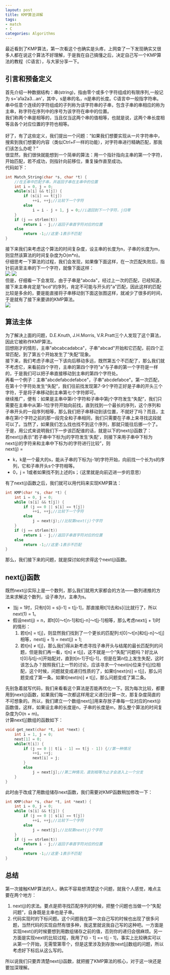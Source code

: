 ```yaml
---
layout: post
title: KMP算法详解
tags:
- match
- C
categories: Algorithms
---
```

最近看到了KMP算法，第一次看这个也确实是头疼，上网查了一下发现确实又很多人都在说这个算法不好理解，于是我在自己搞懂之后，决定自己写一个KMP算法的教程（C语言），与大家分享一下。

## 引言和预备定义

首先介绍一种数据结构：串(string)，指由零个或多个字符组成的有限序列,一般记为 s='a1a2a3...an'，其中，s是串的名，n是串的长度。C语言中一般指字符串。<br/>
串中任意个连续的字符组成的子列称为该字符串的子串，包含子串的串相应的称为主串，称字符在序列中的序号为该字符在串中的位置。<br/>
我们称两个串是相等的，当且仅当这两个串的值相等，也就是说，这两个串长度相等且各个对应位置的字符也相等。<br/>
<br/>
好了，有了这些定义，我们提出一个问题：“如果我们想要实现从一片字符串中，搜索到我们想要的内容（类似Ctrl+F一样的功能），对字符串进行精确匹配，那我们该怎么办呢？”<br/>
很显然，我们很快就能想到一个简单的算法：用一个指针指向主串的第一个字符，开始匹配，若不成功，则指针向前移位，重复操作直至成功。<br/>
代码如下：
```c
int Match_String(char *s, char *t) {
    //在主串中匹配子串，并返回子串在主串中的位置
    int i = 0, j = 0;
    while(s[i] && t[j]) {
        if (s[i] == t[j])
            ++i, ++j;//比较下一个字符
        else
            i = i - j + 1, j = 0;//i退回到下一个字符，j归零
    }
    if (j == strlen(t))
        return i - j;//返回子串首字符对应的位置
    else
        return -1;//这里-1表示不匹配
}
```
接下来我们来考虑这个算法的时间复杂度，设主串的长度为n，子串的长度为m，则显然该算法的时间复杂度为O(m*n)。<br/>
仔细思考一下算法的过程，我们会发现，如果像下面这样，在一次匹配失败后，指针前进至主串的下一个字符，就像下面这样：<br/>
![](https://raw.githubusercontent.com/zxc479773533/zxc479773533.github.io/master/_posts/images/KMP-Algorithm-01.png)
![](https://raw.githubusercontent.com/zxc479773533/zxc479773533.github.io/master/_posts/images/KMP-Algorithm-02.png)<br/>
但是，仔细看一下会发现，由于子串是"abcda"，经过上一次的匹配，已经知道，接下来主串肯定是"bcd"的序列，肯定不可能与开头的"a"匹配，因此这样的匹配比较是多余的，要是能直接将子串移动到下面这张图这样，就减少了很多的时间，于是就有了接下来要讲的KMP算法。<br/>
![](https://raw.githubusercontent.com/zxc479773533/zxc479773533.github.io/master/_posts/images/KMP-Algorithm-03.png)

## 算法主体

为了解决上面的问题，D.E.Knuth, J.H.Morris, V.R.Pratt三个人发现了这个算法，因此它被称作KMP算法。<br/>
回想刚才的情形，主串"abcabcadabca"，子串"abcad"开始和它匹配，前四个正常匹配，到了第五个开始发生了“失配”现象。<br/>
接下来，我们考虑子串这一下该向后移动多远，既然第五个不匹配了，那么我们就不考虑它，来看前四个字符，主串的第四个字符"a"与子串的第一个字符是一样的，于是我们可以把子串直接移动到主串的第四个字符处。<br/>
再看一个例子：主串"abcdefabcdefabce"，子串"abcdefabce"。第一次匹配，在第十个字符处发生“失配”，我们往前找发现第7-9个字符正好是子串的开头三个字符，于是将子串移动到主串第七个字符即可。<br/>
继续推广，便有：如果是主串中第i个字符和子串中第j个字符发生“失配”，我们只需要在主串中从第i-1位字符开始向前找，直到找到一个最长的序列，这个序列和子串开头的一段序列相等，那么我们把子串移动到该位置，不就好了吗？而且，主串在第i个字符之前的那一段完全和子串相同，我们只需要在子串上来寻找这段就可以了。当然了，如果我们怎么找也找不到这个序列，那就只能往后挪一个了。<br/>
于是，用公式来说明我们下一步该匹配谁的话，就是以下的next(j)函数了：<br/>
若next(j)表示”若子串中下标为j的字符发生‘失配’，则接下来用子串中下标为next(j)的字符来和主串中下标为i的字符进行比较”，则<br/>
next(j) =

* k，k是一个最大的s，能从子串的下标为j-1的字符开始，向前找一个长为s的序列，它和子串开头s个字符相等。
* 0，j = 1或者如果找不到上述的s；（这里就是向前迈进一步的意思）

有了next(j)函数之后，我们就可以用代码来实现KMP算法：
```c
int KMP(char *s, char *t) {
    int i = 0, j = 0;
    while (s[i] && t[j]) {
        if (j == 0 || s[i] == t[j])
            ++i, ++j;//比较下一个字符
        else
            j = next(j);//比较第next(j)个字符
    }
    if (j == strlen(t))
        return i - j;//返回子串首字符对应的位置
    else
        return -1;//这里-1表示不匹配
}
```
那么，我们接下来的问题，就是探讨如何求得这个next(j)函数。

## next(j)函数

既然next(j)实际上是一个数列，那么我们就用大家都会的方法——数列递推的方法来求解这个数列，设子串为t，主串为s。<br/>

* 当j = 1时，只有t[0] = s[i-1] = t[j-1]，那直接用t[1]去和s[i]比就行了，所以next(1) = 1。
* 假设next(j) = n，即t[0]～t[n-1]和t[j-n]～t[j-1]相等，那么考虑next(j + 1)时的情形：
    1. 若t[n] = t[j]，则显然我们找到了一个更长的匹配列:t[0]～t[n]和t[j-n]～t[j]相等，next(j + 1) = next(j) + 1;
    2. 若t[n] ≠ t[j]，那么我们得从新考虑寻找子串开头与结尾的最长匹配列的问题，但是我们再一看，t[n] ≠ t[j]，这不就是一个“失配”问题吗？好比从t[0]与t[j-n]开始配对，直到t[n-1]于t[j-1]，但是在第n位上发生失配，这时该怎么办？按照我们上一节的讨论，应该寻求一个next(n)位来于t[j]位相配，这个时候，问题就变成递归性质的了，如果t[next(n)] = t[j]，那么问题变成了第一条。如果t[next(n)] ≠ t[j]，那么问题变成了第二条。

先别急着就写代码，我们来看看这个算法是否能再优化一下。因为每次比较，都要用到next(j)函数，如果我们每一次都这样用定义递归计算一次，那复杂度简直的不可想象的。所以，我们建立一个数组next[j]用来存放子串每一位对应的next(j)函数值，这样，如果设主串的长度是n，子串的长度是m，那么整个算法的时间复杂度为O(n + m)。<br/>
计算next[j]数组的函数如下：<br/>
```c
void get_next(char *t, int *next) {
    int i = 1, j = 0;
    next[1] = 0;
    while(t[i]) {
        if (j == 0 || t[i - 1] == t[j - 1]) {//第一种情况
            ++i, ++j;
            next[i] = j;
        }
        else
            j = next[j];//第二种情况，直到相等为止才会进入上一个分支
    }
}
```
此时由于改成了用数组储存next函数，我们需要对KMP函数稍加修改一下：
```c
int KMP(char *s, char *t, int *next) {
    int i = 0, j = 0;
    while (s[i] && t[j]) {
        if (j == 0 || s[i] == t[j])
            ++i, ++j;//比较下一个字符
        else
            j = next[j];//比较第next(j)个字符
    }
    if (j == strlen(t))
        return i - j;//返回子串首字符对应的位置
    else
        return -1;//这里-1表示不匹配
}
```

## 总结

第一次接触KMP算法的人，确实不容易想清楚这个问题，就我个人感觉，难点主要在两个地方：<br/>
1. next(j)的求法。要点是把寻找匹配序列的时候，把整个问题也当做一个“失配问题”，自身既是主串也是子串。
2. 代码实现时的下标问题。这个问题我在第一次自己写的时候也出现了很多问题，当然代码的实现自然有很多种，我这里就说我自己写的这种吧。一方面是实现next()的时候要想到用数组储存之前的值，否则你的递归会很麻烦。另一方面是实现next的比较过程，我用了t[i - 1] == t[j - 1]，事实上比较确实可以从第一个开始，无需管第零个，但是这里涉及到存放next[j]数组的问题，所以考虑好下标后从这么写的。

所以说我们只要弄清楚next(j)函数，就把握了KMP算法的核心，对于这一块还是要加深理解。